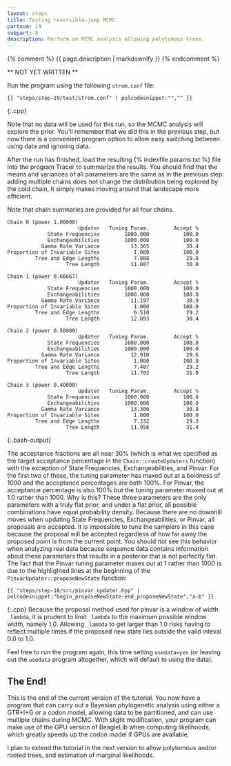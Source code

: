 ```yaml
---
layout: steps
title: Testing reversible-jump MCMC
partnum: 19
subpart: 8
description: Perform an MCMC analysis allowing polytomous trees.
---
```

{% comment %}
{{ page.description | markdownify }}
{% endcomment %}

** NOT YET WRITTEN **

Run the program using the following `strom.conf` file:
~~~~~~
{{ "steps/step-19/test/strom.conf" | polcodesnippet:"","" }}
~~~~~~
{:.cpp}

Note that no data will be used for this run, so the MCMC analysis will explore the prior. You'll remember that we did this in the previous step, but now there is a convenient program option to allow easy switching between using data and ignoring data. 

After the run has finished, load the resulting {% indexfile params.txt %} file into the program Tracer to summarize the results. You should find that the means and variances of all parameters are the same as in the previous step: adding multiple chains does not change the distribution being explored by the cold chain, it simply makes moving around that landscape more efficient.

Note that chain summaries are provided for all four chains.
~~~~~~
Chain 0 (power 1.00000)
                       Updater   Tuning Param.        Accept %
             State Frequencies        1000.000           100.0
             Exchangeabilities        1000.000           100.0
           Gamma Rate Variance          13.365            30.4
Proportion of Invariable Sites           1.000           100.0
         Tree and Edge Lengths           7.088            29.8
                   Tree Length          11.087            30.0

Chain 1 (power 0.66667)
                       Updater   Tuning Param.        Accept %
             State Frequencies        1000.000           100.0
             Exchangeabilities        1000.000           100.0
           Gamma Rate Variance          11.197            30.9
Proportion of Invariable Sites           1.000           100.0
         Tree and Edge Lengths           6.510            29.2
                   Tree Length          12.093            30.4

Chain 2 (power 0.50000)
                       Updater   Tuning Param.        Accept %
             State Frequencies        1000.000           100.0
             Exchangeabilities        1000.000           100.0
           Gamma Rate Variance          12.910            29.6
Proportion of Invariable Sites           1.000           100.0
         Tree and Edge Lengths           7.487            29.2
                   Tree Length          11.702            31.0

Chain 3 (power 0.40000)
                       Updater   Tuning Param.        Accept %
             State Frequencies        1000.000           100.0
             Exchangeabilities        1000.000           100.0
           Gamma Rate Variance          13.306            30.8
Proportion of Invariable Sites           1.000           100.0
         Tree and Edge Lengths           7.332            29.3
                   Tree Length          11.956            31.4
~~~~~~
{:.bash-output}

The acceptance fractions are all near 30% (which is what we specified as the target acceptance percentage in the `Chain::createUpdaters` function) with the exception of State Frequencies, Exchangeabilities, and Pinvar. For the first two of these, the tuning parameter has maxed out at a boldness of 1000 and the acceptance percentages are both 100%. For Pinvar, the acceptance percentage is also 100% but the tuning parameter maxed out at 1.0 rather than 1000. Why is this? These three parameters are the only parameters with a truly flat prior, and under a flat prior, all possible combinations have equal probability density. Because there are no downhill moves when updating State Frequencies, Exchangeabilities, or Pinvar, all proposals are accepted. It is impossible to tune the samplers in this case because the proposal will be accepted regardless of how far away the proposed point is from the current point. You should not see this behavior when analyzing real data because sequence data contains information about these parameters that results in a posterior that is not perfectly flat. The fact that the Pinvar tuning parameter maxes out at 1 rather than 1000 is due to the highlighted lines at the beginning of the `PinvarUpdater::proposeNewState` function:
~~~~~~
{{ "steps/step-18/src/pinvar_updater.hpp" | polcodesnippet:"begin_proposeNewState-end_proposeNewState","a-b" }}
~~~~~~
{:.cpp}
Because the proposal method used for pinvar is a window of width `_lambda`, it is prudent to limit `_lambda` to the maximum possible window width, namely 1.0. Allowing `_lambda` to get larger than 1.0 risks having to reflect multiple times if the proposed new state lies outside the valid inteval 0.0 to 1.0.

Feel free to run the program again, this time setting `usedata=yes` (or leaving out the `usedata` program altogether, which will default to using the data).

## The End!

This is the end of the current version of the tutorial. You now have a program that can carry out a Bayesian phylogenetic analysis using either a GTR+I+G or a codon model, allowing data to be partitioned, and can use multiple chains during MCMC. With slight modification, your program can make use of the GPU version of BeagleLib when computing likelihoods, which greatly speeds up the codon model if GPUs are available.

I plan to extend the tutorial in the next version to allow polytomous and/or rooted trees, and estimation of marginal likelihoods.
